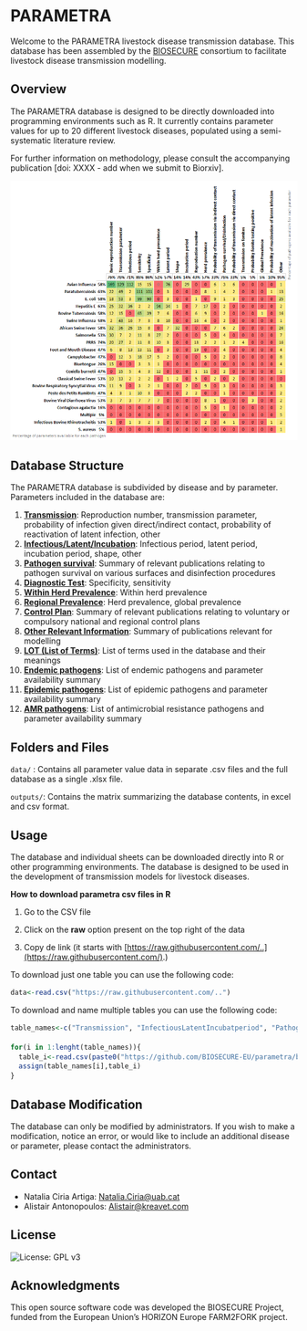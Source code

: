 # PARAMETRA

Welcome to the PARAMETRA livestock disease transmission database. This database has been assembled by the [BIOSECURE](https://biosecure.eu/) consortium to facilitate livestock disease transmission modelling.

## Overview

The PARAMETRA database is designed to be directly downloaded into programming environments such as R. It currently contains parameter values for up to 20 different livestock diseases, populated using a semi-systematic literature review.

For further information on methodology, please consult the accompanying publication [doi: XXXX - add when we submit to Biorxiv].

![Parameter availability](images/2024_10_03_param_matrix.png)

## Database Structure

The PARAMETRA database is subdivided by disease and by parameter. Parameters included in the database are:

1.  [**Transmission**](https://github.com/BIOSECURE-EU/parametra/blob/main/data/parametra_Transmission.csv): Reproduction number, transmission parameter, probability of infection given direct/indirect contact, probability of reactivation of latent infection, other
2.  [**Infectious/Latent/Incubation**](https://github.com/BIOSECURE-EU/parametra/blob/main/data/parametra_InfectiousLatentIncubatperiod.csv): Infectious period, latent period, incubation period, shape, other
3.  [**Pathogen survival**](https://github.com/BIOSECURE-EU/parametra/blob/main/data/parametra_PathogenSurvival.csv): Summary of relevant publications relating to pathogen survival on various surfaces and disinfection procedures
4.  [**Diagnostic Test**](https://github.com/BIOSECURE-EU/parametra/blob/main/data/parametra_DiagnosticTest.csv): Specificity, sensitivity
5.  [**Within Herd Prevalence**](https://github.com/BIOSECURE-EU/parametra/blob/main/data/parametra_WithinHerdPrevalence.csv): Within herd prevalence
6.  [**Regional Prevalence**](https://github.com/BIOSECURE-EU/parametra/blob/main/data/parametra_RegionalPrevalence.csv): Herd prevalence, global prevalence
7.  [**Control Plan**](https://github.com/BIOSECURE-EU/parametra/blob/main/data/parametra_ControlPlan.csv): Summary of relevant publications relating to voluntary or compulsory national and regional control plans
8.  [**Other Relevant Information**](https://github.com/BIOSECURE-EU/parametra/blob/main/data/parametra_OtherRelevantInformation.csv): Summary of publications relevant for modelling
9.  [**LOT (List of Terms)**](https://github.com/BIOSECURE-EU/parametra/blob/main/data/parametra_LOT.csv): List of terms used in the database and their meanings
10. [**Endemic pathogens**](https://github.com/BIOSECURE-EU/parametra/blob/main/data/parametra_Endemic_Pathogens.csv): List of endemic pathogens and parameter availability summary
11. [**Epidemic pathogens**](https://github.com/BIOSECURE-EU/parametra/blob/main/data/parametra_Epidemic_Pathogens.csv): List of epidemic pathogens and parameter availability summary
12. [**AMR pathogens**](https://github.com/BIOSECURE-EU/parametra/blob/main/data/parametra_AMR_Pathogens.csv): List of antimicrobial resistance pathogens and parameter availability summary

## Folders and Files

`data/` : Contains all parameter value data in separate .csv files and the full database as a single .xlsx file.

`outputs/`: Contains the matrix summarizing the database contents, in excel and csv format.

## Usage

The database and individual sheets can be downloaded directly into R or other programming environments. The database is designed to be used in the development of transmission models for livestock diseases.

**How to download parametra csv files in R**

1.  Go to the CSV file

2.  Click on the **raw** option present on the top right of the data

3.  Copy de link (it starts with [https://raw.githubusercontent.com/..](https://raw.githubusercontent.com/).)

To download just one table you can use the following code:

``` r
data<-read.csv("https://raw.githubusercontent.com/..")
```

To download and name multiple tables you can use the following code:

``` r
table_names<-c("Transmission", "InfectiousLatentIncubatperiod", "PathogenSurvival","DiagnosticTest","WithinHerdPrevalence", "RegionalPrevalence", "ControlPlan", "OtherRelevantInformation", "LOT", "ChangesLog", "Endemic_Pathogens", "Epidemic_Pathogens", "AMR_Pathogens")               

for(i in 1:lenght(table_names)){
  table_i<-read.csv(paste0("https://github.com/BIOSECURE-EU/parametra/blob/main/data/",table_names[i]))
  assign(table_names[i],table_i)
}
```

## Database Modification

The database can only be modified by administrators. If you wish to make a modification, notice an error, or would like to include an additional disease or parameter, please contact the administrators.

## Contact

-   Natalia Ciria Artiga: [Natalia.Ciria\@uab.cat](mailto:Natalia.Ciria@uab.cat)
-   Alistair Antonopoulos: [Alistair\@kreavet.com](mailto:Alistair@kreavet.com)

## License

![License: GPL v3](https://img.shields.io/badge/License-GPLv3-blue.svg)

## Acknowledgments

This open source software code was developed the BIOSECURE Project, funded from the European Union’s HORIZON Europe FARM2FORK project.
